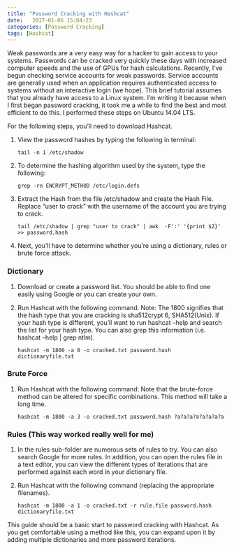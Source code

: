 ```yaml
---
title: "Password Cracking with Hashcat"
date:   2017-01-06 15:04:23
categories: [Password Cracking]
tags: [Hashcat]
---
```


Weak passwords are a very easy way for a hacker to gain access to your systems.  Passwords can be cracked very quickly these days with increased computer speeds and the use of GPUs for hash calculations.  Recently, I’ve begun checking service accounts for weak passwords.  Service accounts are generally used when an application requires authenticated access to systems without an interactive login (we hope).  This brief tutorial assumes that you already have access to a Linux system.  I’m writing it because when I first began password cracking, it took me a while to find the best and most efficient to do this. I performed these steps on Ubuntu 14.04 LTS.

For the following steps, you’ll need to download Hashcat.

1. View the password hashes by typing the following in terminal:

	`tail -n 1 /etc/shadow`

2. To determine the hashing algorithm used by the system, type the following:

	`grep -rn ENCRYPT_METHOD /etc/login.defs`

3. Extract the Hash from the file /etc/shadow and create the Hash File. Replace “user to crack” with the username of the account you are trying to crack.

	`tail /etc/shadow | grep "user to crack" | awk  -F':' '{print $2}' >> password.hash`

4. Next, you’ll have to determine whether you’re using a dictionary, rules or brute force attack.

### Dictionary

1. Download or create a password list. You should be able to find one easily using Google or you can create your own.

2. Run Hashcat with the following command.  Note: The 1800 signifies that the hash type that you are cracking is sha512crypt $6$, SHA512(Unix).  If your hash type is different, you’ll want to run hashcat –help and search the list for your hash type.  You can also grep this information (i.e. hashcat –help \| grep ntlm).

	`hashcat -m 1800 -a 0 -o cracked.txt password.hash dictionaryfile.txt`

### Brute Force

1. Run Hashcat with the following command: Note that the brute-force method can be altered for specific combinations.  This method will take a long time.

	`hashcat -m 1800 -a 3 -o cracked.txt password.hash ?a?a?a?a?a?a?a?a`

### Rules (This way worked really well for me)

1. In the rules sub-folder are numerous sets of rules to try.  You can also search Google for more rules.  In addition, you can open the rules file in a text editor, you can view the different types of iterations that are performed against each word in your dictionary file.

2. Run Hashcat with the following command (replacing the appropriate filenames).

	`hashcat -m 1800 -a 1 -o cracked.txt -r rule.file password.hash dictionaryfile.txt`

This guide should be a basic start to password cracking with Hashcat.  As you get comfortable using a method like this, you can expand upon it by adding multiple dictionaries and more password iterations.